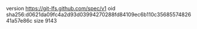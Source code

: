 version https://git-lfs.github.com/spec/v1
oid sha256:d0621da09fc4a2d93d03994270288fd84109ec6b110c3568557482641a57e86c
size 9143
